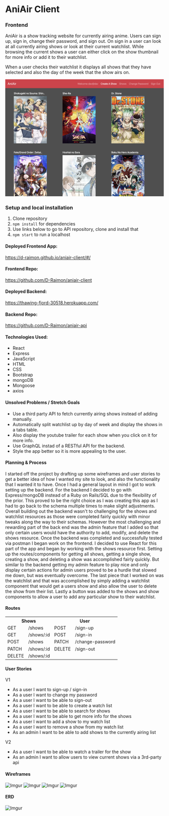 # AniAir Client
### Frontend

AniAir is a show tracking website for currently airing anime. Users can sign up, sign in, change their password, and sign out. On sign in a user can look at all currently airing shows or look at their current watchlist. While browsing the current shows a user can either click on the show thumbnail for more info or add it to their watchlist.

When a user checks their watchlist it displays all shows that they have selected and also the day of the week that the show airs on.

![AniAir](./readme-resources/AniAir_Screenshot.png)

### Setup and local installation
1. Clone repository
2. `npm install` for dependencies
3. Use links below to go to API repository, clone and install that
4. `npm start` to run a localhost

#### Deployed Frontend App:
https://d-raimon.github.io/aniair-client/#/

#### Frontend Repo:
https://github.com/D-Raimon/aniair-client

#### Deployed Backend:
https://thawing-fjord-30518.herokuapp.com/

#### Backend Repo:
https://github.com/D-Raimon/aniair-api

#### Technologies Used:
- React
- Express
- JavaScript
- HTML
- CSS
- Bootstrap
- mongoDB
- Mongoose
- axios

#### Unsolved Problems / Stretch Goals
- Use a third party API to fetch currently airing shows instead of adding manually.
- Automatically split watchlist up by day of week and display the shows in a tabs table.
- Also display the youtube trailer for each show when you click on it for more info.
- Use GraphQL instad of a RESTful API for the backend.
- Style the app better so it is more appealing to the user.

#### Planning & Process

  I started off the project by drafting up some wireframes and user stories to get a better idea of how I wanted my site to look, and also the functionality that I wanted it to have. Once I had a general layout in mind I got to work setting up the backend.
  For the backend I decided to go with Express/mongoDB instead of a Ruby on Rails/SQL due to the flexibility of the prior. This proved to be the right choice as I was creating this app as I had to go back to the schema multiple times to make slight adjustments. Overall building out the backend wasn't to challenging for the shows and watchlist resources as those were completed fairly quickly with minor tweaks along the way to their schemas. However the most challenging and rewarding part of the back end was the admin feature that I added so that only certain users would have the authority to add, modify, and delete the shows resource.
  Once the backend was completed and successfully tested via postman I began work on the frontend. I decided to use React for this part of the app and began by working with the shows resource first. Setting up the routes/components for getting all shows, getting a single show, creating a show, and deleting a show was accomplished fairly quickly. But similar to the backend getting my admin feature to play nice and only display certain actions for admin users proved to be a hurdle that slowed me down, but was eventually overcome. The last piece that I worked on was the watchlist and that was accomplished by simply adding a watchlist component that would get a users show and also allow the user to delete the show from their list. Lastly a button was added to the shows and show components to allow a user to add any particular show to their watchlist.

#### Routes
<table style="display:inline">
<th colspan="2" style="text-align:center">Shows</th>
<th colspan="2" style="text-align:center">User</th>
<tr>
<td>GET</td>
<td>/shows</td>
<td>POST</td>
<td>/sign-up</td>
</tr>
<tr>
<td>GET</td>
<td>/shows/:id</td>
<td>POST</td>
<td>/sign-in</td>
</tr>
<tr>
<td>POST</td>
<td>/shows</td>
<td>PATCH</td>
<td>/change-password</td>
</tr>
<tr>
<td>PATCH</td>
<td>/shows/:id</td>
<td>DELETE</td>
<td>/sign-out</td>
</tr>
<tr>
<td>DELETE</td>
<td>/shows/:id</td>
<td></td>
<td></td>
</tr>

</table>

#### User Stories
V1
- As a user I want to sign-up / sign-in
- As a user I want to change my password
- As a user I want to be able to sign-out
- As a user I want to be able to create a watch list
- As a user I want to be able to search for shows
- As a user I want to be able to get more info for the shows
- As a user I want to add a show to my watch list
- As a user I want to remove a show from my watch list
- As an admin I want to be able to add shows to the currently airing list

V2
- As a user I want to be able to watch a trailer for the show
- As an admin I want to allow users to view current shows via a 3rd-party api

#### Wireframes
![Imgur](https://i.imgur.com/2OEI53f.jpg)
![Imgur](https://i.imgur.com/dGtX1hL.jpg)
![Imgur](https://i.imgur.com/HZt1vDb.jpg)
![Imgur](https://i.imgur.com/vhg7n69.jpg)

#### ERD
![Imgur](https://i.imgur.com/Bz1jNeH.jpg)
